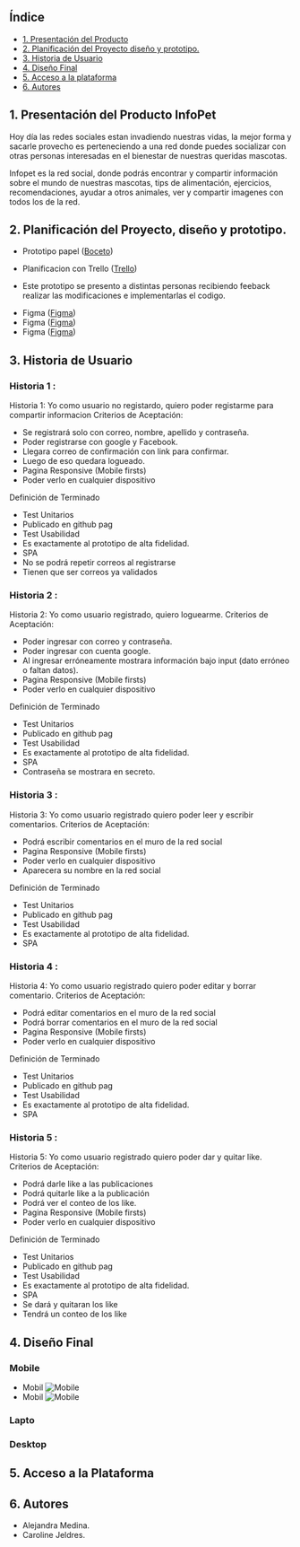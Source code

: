 

## Índice

* [1. Presentación del Producto](#1-Presentación-del-Producto)
* [2. Planificación del Proyecto diseño y prototipo. ](#2-Planificación-del-proyecto-diseño-y-prototipo)
* [3. Historia de Usuario](#3-Historia-de-usuario)
* [4. Diseño Final](#4-Siseño-Final)
* [5. Acceso a la plataforma](#5-Acceso-a-la-plataforma)
* [6. Autores](#5-autores)
 

## 1.  Presentación del Producto InfoPet 

Hoy día las redes sociales estan invadiendo nuestras vidas, la mejor forma y sacarle provecho es perteneciendo a una red donde puedes socializar con otras personas interesadas en el bienestar de nuestras queridas mascotas.

Infopet es la red social, donde podrás encontrar y compartir información sobre el mundo de nuestras mascotas, tips de alimentación, ejercicios, recomendaciones, ayudar a otros animales, ver y compartir imagenes con todos los de la red.

## 2. Planificación del Proyecto, diseño y prototipo.

* Prototipo papel ([Boceto](https://github.com/asmedina24/SCL015-social-network/blob/master/src/img/img-readme/prototipo-papel.JPG))

* Planificacion con Trello ([Trello](https://github.com/asmedina24/SCL015-social-network/blob/master/src/img/img-readme/trello-red-social.JPG))


* Este prototipo se presento a distintas personas recibiendo feeback realizar las modificaciones e  implementarlas el codigo.
- Figma ([Figma](https://github.com/asmedina24/SCL015-social-network/blob/master/src/img/img-readme/pantalla-cel.JPG))
- Figma ([Figma](https://github.com/asmedina24/SCL015-social-network/blob/master/src/img/img-readme/pantalla-registro.JPG))
- Figma ([Figma](https://github.com/asmedina24/SCL015-social-network/blob/master/src/img/img-readme/pantalla-muro.JPG))


## 3. Historia de Usuario

### Historia 1 : 
Historia 1: Yo como usuario no registardo, quiero poder registarme para compartir informacion
Criterios de Aceptación:
- Se registrará solo con correo, nombre, apellido y contraseña.
- Poder registrarse con google y Facebook.
- Llegara correo de confirmación con link para confirmar.
- Luego de eso quedara logueado.
- Pagina Responsive (Mobile firsts)
- Poder verlo en cualquier dispositivo

Definición de Terminado
- Test Unitarios
- Publicado en github pag
- Test Usabilidad
- Es exactamente al prototipo de alta fidelidad.
- SPA
- No se podrá repetir correos al registrarse
- Tienen que ser correos ya validados


### Historia 2 :
Historia 2: Yo como usuario registrado, quiero loguearme.
Criterios de Aceptación:
- Poder ingresar con correo y contraseña.
- Poder ingresar con cuenta google.
- Al ingresar erróneamente mostrara información bajo input (dato erróneo o faltan datos).
- Pagina Responsive (Mobile firsts)
- Poder verlo en cualquier dispositivo

Definición de Terminado
- Test Unitarios
- Publicado en github pag
- Test Usabilidad
- Es exactamente al prototipo de alta fidelidad.
- SPA
- Contraseña se mostrara en secreto.

### Historia 3 :
Historia 3: Yo como usuario registrado quiero poder leer y escribir comentarios.
Criterios de Aceptación:
- Podrá escribir comentarios en el muro de la red social
- Pagina Responsive (Mobile firsts)
- Poder verlo en cualquier dispositivo
- Aparecera su nombre en la red social

Definición de Terminado
- Test Unitarios
- Publicado en github pag
- Test Usabilidad
- Es exactamente al prototipo de alta fidelidad.
- SPA

### Historia 4 :
Historia 4: Yo como usuario registrado quiero poder editar y borrar comentario.
Criterios de Aceptación:
- Podrá editar comentarios en el muro de la red social
- Podrá borrar comentarios en el muro de la red social
- Pagina Responsive (Mobile firsts)
- Poder verlo en cualquier dispositivo

Definición de Terminado
- Test Unitarios
- Publicado en github pag
- Test Usabilidad
- Es exactamente al prototipo de alta fidelidad.
- SPA

### Historia 5 :
Historia 5: Yo como usuario registrado quiero poder dar y quitar like.
Criterios de Aceptación:
- Podrá darle like a las publicaciones
- Podrá quitarle like a la publicación
- Podrá ver el conteo de los like.
- Pagina Responsive (Mobile firsts)
- Poder verlo en cualquier dispositivo

Definición de Terminado
- Test Unitarios
- Publicado en github pag
- Test Usabilidad
- Es exactamente al prototipo de alta fidelidad.
- SPA
- Se dará y quitaran los like
- Tendrá un conteo de los like

## 4. Diseño Final
### Mobile
- Mobil ![Mobile](https://github.com/asmedina24/SCL015-social-network/blob/master/src/img/img-readme/proyecto-final-mobil)
- Mobil ![Mobile](https://github.com/asmedina24/SCL015-social-network/blob/master/src/img/img-readme/proyecto-final-mobil-muro)

### Lapto

### Desktop

## 5. Acceso a la Plataforma


## 6. Autores

* Alejandra Medina.
* Caroline Jeldres.
